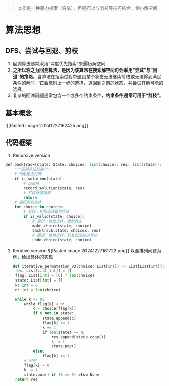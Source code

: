 > 本质是一种暴力搜索（穷举），但是可以与剪枝等技巧结合，缩小解空间
# 算法思想
## DFS、尝试与回退、剪枝
1. 回溯算法通常采用“深度优先搜索”来遍历解空间
2. **之所以称之为回溯算法，是因为该算法在搜索解空间时会采用“尝试”与“回退”的策略**。当算法在搜索过程中遇到某个状态无法继续前进或无法得到满足条件的解时，它会撤销上一步的选择，退回到之前的状态，并尝试其他可能的选择。
3. 复杂的回溯问题通常包含一个或多个约束条件，**约束条件通常可用于“剪枝”**。
## 基本概念
![[Pasted image 20241227162425.png]]
## 代码框架
1. Recursive version
```python
def backtrack(state: State, choices: list[choice], res: list[state]):
    """回溯算法框架"""
    # 判断是否为解
    if is_solution(state):
        # 记录解
        record_solution(state, res)
        # 不再继续搜索
        return
    # 遍历所有选择
    for choice in choices:
        # 剪枝：判断选择是否合法
        if is_valid(state, choice):
            # 尝试：做出选择，更新状态
            make_choice(state, choice)
            backtrack(state, choices, res)
            # 回退：撤销选择，恢复到之前的状态
            undo_choice(state, choice)
```
2. Iterative version
   ![[Pasted image 20241227161722.png]]
   以全排列问题为例，给出具体的实现
   ```python
   def iterative_permutation_v3(choice: List[int]) -> List[List[int]]:  
    res: List[List[int]] = []  
    flag: List[int] = [0] * len(choice)  
    state: List[int] = []  
    k: int = 0  
    n: int = len(choice)  
  
    while k >= 0:  
        while flag[k] < n:  
            c = choice[flag[k]]  
            if c not in state:  
                state.append(c)  
                flag[k] += 1  
                k += 1  
                if len(state) == n:  
                    res.append(state.copy())  
                    k -= 1  
                    state.pop()  
            else:  
                flag[k] += 1  
        # 回溯  
        flag[k] = 0  
        k -= 1  
        state.pop() if (k >= 0) else None  
    return res
    ```
